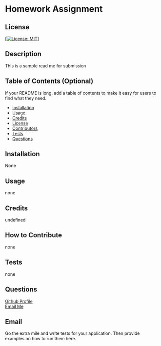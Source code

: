 # Homework Assignment

## License

[[![License: MIT](https://img.shields.io/badge/License-MIT-yellow.svg)](https://opensource.org/licenses/MIT)]

## Description
This is a sample read me for submission

## Table of Contents (Optional)

If your README is long, add a table of contents to make it easy for users to find what they need.

- [Installation](#installation)
- [Usage](#usage)
- [Credits](#credits)
- [License](#license)
- [Contributors](#contributors)
- [Tests](#tests)
- [Questions](#questions)

## Installation

None

## Usage

none

## Credits

undefined

## How to Contribute

none

## Tests

none

## Questions

<a href = "https://github.com/skidmoreco" > Github Profile </a><br>
<a href = "mailto:skidmoreco@gmail.com" > Email Me </a>

## Email

Go the extra mile and write tests for your application. Then provide examples on how to run them here.